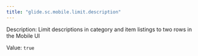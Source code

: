 ```yaml
---
title: "glide.sc.mobile.limit.description"
---
```


Description: Limit descriptions in category and item listings to two rows in the Mobile UI

Value: `true`